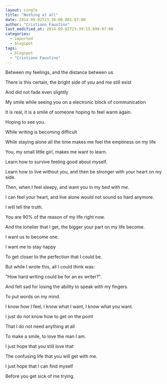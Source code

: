 ```yaml
---
layout: single
title: "Nothing at all"
date: 2014-09-02T23:39:00.001-07:00
author: "Cristiano Faustino"
last_modified_at: 2014-09-02T23:39:15.699-07:00
categories:
  - imported
  - blogspot
tags:
  - blogspot
  - "Cristiano Faustino"
---
```


Between my feelings, and the distance between us

There is this certain, the bright side of you and me still exist




And did not fade even slightly




My smile while seeing you on a electronic block of communication




It is real, it is a smile of someone hoping to feel warm again.




Hoping to see you.











While writing is becoming difficult




While staying alone all the time makes me feel the emptiness on my life




You, my small little girl, makes me want to learn.




Learn how to survive feeling good about myself.




Learn how to live without you, and then be stronger with your heart on my side.











Then, when I feel sleepy, and want you in my bed with me.




I can feel your heart, and live alone would not sound so hard anymore.




I will tell the truth.




You are 90% of the reason of my life right now.




And the lonelier that I get, the bigger your part on my life become.











I want us to become one.




I want me to stay happy




To get closer to the perfection that I could be.




But while I wrote this, all I could think was:




"How hard writing could be for an ex writer?".




And felt sad for losing the ability to speak with my fingers.




To put words on my mind.











I know how I feel, I know what I want, I know what you want.




I just do not know how to get on the point




That I do not need anything at all




To make a smile, to love the man I am.




I just hope that you still love that




The confusing life that you will get with me.











I just hope that I can find myself




Before you get sick of me trying.


